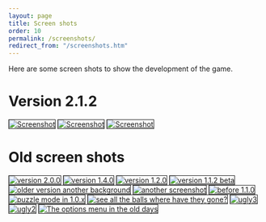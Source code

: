 ```yaml
---
layout: page
title: Screen shots
order: 10
permalink: /screenshots/
redirect_from: "/screenshots.htm"
---
```

Here are some screen shots to show the development of the game.

# Version 2.1.2

<a href="{{ site.baseurl }}/images/screenshots/blockattack_2.1.2_timetrial.png"  data-lightbox="version2.1.2" data-title="Time trial"><img src="{{ site.baseurl }}/images/screenshots/blockattack_2.1.2_timetrial.thumb.png" alt="Screenshot" border="1"/></a>
<a href="{{ site.baseurl }}/images/screenshots/blockattack_2.1.2_vs.png"  data-lightbox="version2.1.2" data-title="VS Game againt the computer"><img src="{{ site.baseurl }}/images/screenshots/blockattack_2.1.2_vs.thumb.png" alt="Screenshot" border="1"/></a>
<a href="{{ site.baseurl }}/images/screenshots/blockattack_2.1.2_vs2.png"  data-lightbox="version2.1.2" data-title="VS Game againt the computer 2"><img src="{{ site.baseurl }}/images/screenshots/blockattack_2.1.2_vs2.thumb.png" alt="Screenshot" border="1"/></a>

# Old screen shots

<a href="{{ site.baseurl }}/images/blockattack-2.0.0-1.png"  data-lightbox="screenshots_old" data-title="version 2.0.0"><img src="{{ site.baseurl }}/images/blockattack-2.0.0-1.thumb.png" alt="version 2.0.0" border="1"/></a>
<a href="{{ site.baseurl }}/images/blockattack-1.4.0-beta.png"  data-lightbox="screenshots_old" data-title="version 1.4.0"><img src="{{ site.baseurl }}/images/blockattack-1.4.0-beta.thumb.png" alt="version 1.4.0" border="1"/></a>
<a href="{{ site.baseurl }}/images/screenshot11.jpg"  data-lightbox="screenshots_old" data-title="version 1.2.0"><img src="{{ site.baseurl }}/images/screenshot11.thumb.jpg" alt="version 1.2.0" border="1"/></a>
<a href="{{ site.baseurl }}/images/screenshot10.jpg"  data-lightbox="screenshots_old" data-title="version 1.1.2 beta"><img src="{{ site.baseurl }}/images/screenshot10.thumb.jpg" alt="version 1.1.2 beta" border="1"/></a>
<a href="{{ site.baseurl }}/images/screenshot09.jpg"  data-lightbox="screenshots_old" data-title="older version another background"><img src="{{ site.baseurl }}/images/screenshot09.thumb.jpg" alt="older version another background" border="1"/></a>
<a href="{{ site.baseurl }}/images/screenshot08.jpg"  data-lightbox="screenshots_old" data-title="another screenshot"><img src="{{ site.baseurl }}/images/screenshot08.thumb.jpg" alt="another screenshot" border="1"/></a>
<a href="{{ site.baseurl }}/images/screenshot07.png"  data-lightbox="screenshots_old" data-title="before 1.1.0"><img src="{{ site.baseurl }}/images/screenshot07.thumb.png" alt="before 1.1.0" border="1"/></a>
<a href="{{ site.baseurl }}/images/screenshot06.png"  data-lightbox="screenshots_old" data-title="puzzle mode in 1.0.x"><img src="{{ site.baseurl }}/images/screenshot06.thumb.png" alt="puzzle mode in 1.0.x" border="1"/></a>
<a href="{{ site.baseurl }}/images/screenshot05.png"  data-lightbox="screenshots_old" data-title="see all the balls where have they gone?"><img src="{{ site.baseurl }}/images/screenshot05.thumb.png" alt="see all the balls where have they gone?" border="1"/></a>
<a href="{{ site.baseurl }}/images/screenshot03.JPG"  data-lightbox="screenshots_old" data-title="ugly3"><img src="{{ site.baseurl }}/images/screenshot03.thumb.JPG" alt="ugly3" border="1"/></a>
<a href="{{ site.baseurl }}/images/screenshot02.JPG"  data-lightbox="screenshots_old" data-title="ugly2"><img src="{{ site.baseurl }}/images/screenshot02.thumb.JPG" alt="ugly2" border="1"/></a>
<a href="{{ site.baseurl }}/images/screenshot01.JPG"  data-lightbox="screenshots_old" data-title="The options menu in the old days"><img src="{{ site.baseurl }}/images/screenshot01.thumb.JPG" alt="The options menu in the old days" border="1"/></a>
